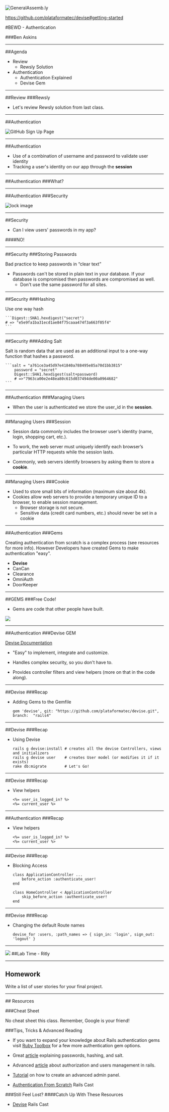 ![GeneralAssemb.ly](https://github.com/generalassembly/ga-ruby-on-rails-for-devs/raw/master/images/ga.png "GeneralAssemb.ly")


https://github.com/plataformatec/devise#getting-started


#BEWD - Authentication

###Ben Askins


---


##Agenda

*	Review
	*	Rewsly Solution
*	Authentication
	*	Authentication Explained
	*	Devise Gem	

---


##Review
###Rewsly 

*	Let's review Rewsly solution from last class.

---


##Authentication

![GitHub Sign Up Page](../../assets/rails/login_screen.png)

---


##Authentication

*	Use of a combination of username and password to validate user identity
*	Tracking a user's identity on our app through the __session__

---

##Authentication
###What?


---

##Authentication
###Security
![lock image](../../assets/rails/digital_security.jpeg)

---



##Security
*	Can I view users' passwords in my app?
####NO!

---

##Security
###Storing Passwords
Bad practice to keep passwords in “clear text”*	Passwords can't be stored in plain text in your database.
If your database is compromised then passwords are compromised as well.
	*	Don't use the same password for all sites.	

---


##Security
###Hashing
Use one way hash

	```Digest::SHA1.hexdigest("secret")
	# => "e5e9fa1ba31ecd1ae84f75caaa474f3a663f05f4"
	```
---


##Security
###Adding Salt

Salt is random data that are used as an additional input to a one-way function that hashes a password.


	```salt = "a761ce3a45d97e41840a788495e85a70d1bb3815"
		password = "secret"
		Digest::SHA1.hexdigest(salt+password)
		# =>"7963ca00e2e48ea80c615d037494de00a0964682"
	```
---


##Authentication
###Managing Users

*	When the user is authenticated we store the user_id in the __session__.

---


##Managing Users
###Session*	Session data commonly includes the browser user’s identity (name, login, shopping cart, etc.).*	To work, the web server must uniquely identify each browser’s particular HTTP requests while the session lasts.*	Commonly, web servers identify browsers by asking them to store a __cookie__.

---

##Managing Users
###Cookie

*	Used to store small bits of information (maximum size about 4k).
*	Cookies allow web servers to provide a temporary unique ID to a browser, to enable session management.	*	Browser storage is not secure.	*	Sensitive data (credit card numbers, etc.) should never be set in a cookie
	
---


##Authentication
###Gems
Creating authentication from scratch is a complex process (see resources for more info). However Developers have created Gems to make authentication "easy".
 
*	__Devise__
*	CanCan
*	Clearance
*	OmniAuth
*	DoorKeeper
	
---


##GEMS
###Free Code!
*	Gems are code that other people have built. 
![](../../assets/rails/dev_built.png)	
---


##Authentication 
###Devise GEM
[Devise Documentation](https://github.com/plataformatec/devise)
*	"Easy" to implement, integrate and customize.
*	Handles complex security, so you don't have to. 
*	Provides controller filters and view helpers (more on that in the code along).
---


##Devise 
###Recap
*	Adding Gems to the Gemfile

		gem 'devise', git: "https://github.com/plataformatec/devise.git", branch:  "rails4"
	
---


##Devise 
###Recap
*	Using Devise

		rails g devise:install # creates all the devise Controllers, views and initializers
		rails g devise user    # creates User model (or modifies it if it exists)
		rake db:migrate        # Let's Go!
	

---


##Devise 
###Recap
*	View helpers

		<%= user_is_logged_in? %>
		<%= current_user %>

---


##Authentication 
###Recap
*	View helpers

		<%= user_is_logged_in? %>
		<%= current_user %>

---

##Devise 
###Recap
*	Blocking Access

		class ApplicationController ...
			before_action :authenticate_user!
		end
 
		class HomeController < ApplicationController
			skip_before_action :authenticate_user!
		end

---

##Devise 
###Recap
*	Changing the default Route names

		devise_for :users, :path_names => { sign_in: 'login', sign_out: 'logout' }

---


<img id ='icon' src="../../assets/ICL_icons/Exercise_icon_md.png">
##Lab Time - Ritly

---


## Homework

Write a list of user stories for your final project.

---


<div id="resources">
## Resources

###Cheat Sheet

No cheat sheet this class. Remember, Google is your friend!


###Tips, Tricks & Advanced Reading

*	If you want to expand your knowledge about Rails authentication gems visit [Ruby Toolbox](https://www.ruby-toolbox.com/categories/rails_authentication) for a few more authentication gem options.

*	Great [article](http://scientopia.org/blogs/goodmath/2013/03/02/passwords-hashing-and-salt/) explaining passwords, hashing, and salt.


*	Advanced [article](http://edapx.com/2012/04/18/authorization-and-user-management-in-rails/) about authorization and users management in rails.

*	[Tutorial](http://everydayrails.com/2012/07/31/rails-admin-panel-from-scratch.html) on how to create an advanced admin panel. 

*	[Authentication From Scratch](http://railscasts.com/episodes/250-authentication-from-scratch) Rails Cast 



###Still Feel Lost? 
####Catch Up With These Resources

*	[Devise](http://railscasts.com/episodes/209-introducing-devise) Rails Cast 



